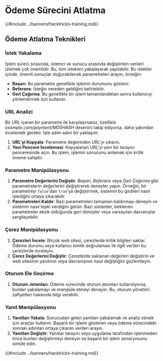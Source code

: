 # Ödeme Sürecini Atlatma

{{#include ../banners/hacktricks-training.md}}

## Ödeme Atlatma Teknikleri

### İstek Yakalama

İşlem süreci sırasında, istemci ve sunucu arasında değiştirilen verileri izlemek çok önemlidir. Bu, tüm istekleri yakalayarak yapılabilir. Bu istekler içinde, önemli sonuçlar doğurabilecek parametreleri arayın, örneğin:

- **Başarı**: Bu parametre genellikle işlemin durumunu gösterir.
- **Referans**: İsteğin nereden geldiğini belirtebilir.
- **Geri Çağırma**: Bu genellikle bir işlem tamamlandıktan sonra kullanıcıyı yönlendirmek için kullanılır.

### URL Analizi

Bir URL içeren bir parametre ile karşılaşırsanız, özellikle _example.com/payment/MD5HASH_ desenini takip ediyorsa, daha yakından incelemek gerekir. İşte adım adım bir yaklaşım:

1. **URL'yi Kopyala**: Parametre değerinden URL'yi çıkarın.
2. **Yeni Pencere İncelemesi**: Kopyalanan URL'yi yeni bir tarayıcı penceresinde açın. Bu işlem, işlemin sonucunu anlamak için kritik öneme sahiptir.

### Parametre Manipülasyonu

1. **Parametre Değerlerini Değiştir**: _Başarı_, _Referans_ veya _Geri Çağırma_ gibi parametrelerin değerlerini değiştirerek deneyler yapın. Örneğin, bir parametreyi `false`'dan `true`'ya değiştirmek, sistemin bu girdileri nasıl işlediğini ortaya çıkarabilir.
2. **Parametreleri Kaldır**: Bazı parametreleri tamamen kaldırmayı deneyin ve sistemin nasıl tepki verdiğini görün. Bazı sistemler, beklenen parametreler eksik olduğunda geri dönüşler veya varsayılan davranışlar sergileyebilir.

### Çerez Manipülasyonu

1. **Çerezleri İncele**: Birçok web sitesi, çerezlerde kritik bilgileri saklar. Ödeme durumu veya kullanıcı kimlik doğrulaması ile ilgili verileri bu çerezlerde inceleyin.
2. **Çerez Değerlerini Değiştir**: Çerezlerde saklanan değerleri değiştirin ve web sitesinin yanıtının veya davranışının nasıl değiştiğini gözlemleyin.

### Oturum Ele Geçirme

1. **Oturum Jetonları**: Ödeme sürecinde oturum jetonları kullanılıyorsa, bunları yakalamayı ve manipüle etmeyi deneyin. Bu, oturum yönetimi zafiyetleri hakkında bilgi verebilir.

### Yanıt Manipülasyonu

1. **Yanıtları Yakala**: Sunucudan gelen yanıtları yakalamak ve analiz etmek için araçlar kullanın. Başarılı bir işlemi gösteren veya ödeme sürecindeki sonraki adımları ortaya çıkaran verileri arayın.
2. **Yanıtları Değiştir**: Yanıtlar tarayıcı veya uygulama tarafından işlenmeden önce bunları değiştirmeyi deneyin ve başarılı bir işlem senaryosunu simüle edin.

{{#include ../banners/hacktricks-training.md}}
